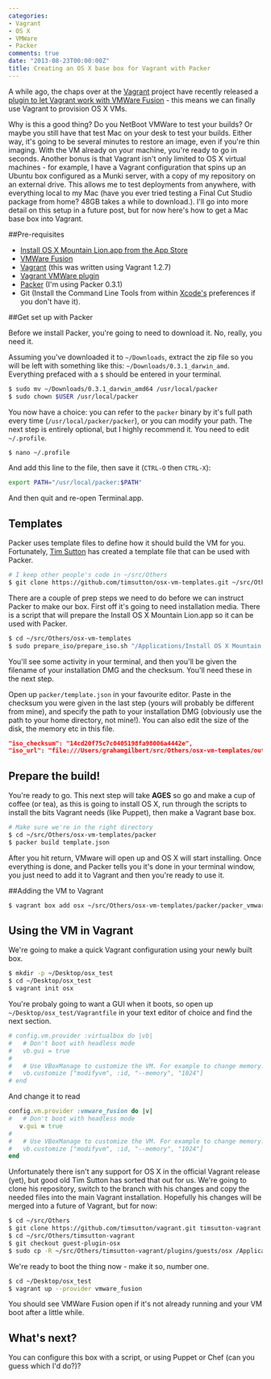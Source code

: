 ```yaml
---
categories:
- Vagrant
- OS X
- VMWare
- Packer
comments: true
date: "2013-08-23T00:00:00Z"
title: Creating an OS X base box for Vagrant with Packer
---
```


A while ago, the chaps over at the [Vagrant](http://www.vagrantup.com/) project have recently released a [plugin to let Vagrant work with VMWare Fusion](http://www.vagrantup.com/vmware) - this means we can finally use Vagrant to provision OS X VMs. 

Why is this a good thing? Do you NetBoot VMWare to test your builds? Or maybe you still have that test Mac on your desk to test your builds. Either way, it's going to be several minutes to restore an image, even if you're thin imaging. With the VM already on your machine, you're ready to go in seconds. Another bonus is that Vagrant isn't only limited to OS X virtual machines - for example, I have a Vagrant configuration that spins up an Ubuntu box configured as a Munki server, with a copy of my repository on an external drive. This allows me to test deployments from anywhere, with everything local to my Mac (have you ever tried testing a Final Cut Studio package from home? 48GB takes a while to download.). I'll go into more detail on this setup in a future post, but for now here's how to get a Mac base box into Vagrant.<!--more-->

##Pre-requisites

* [Install OS X Mountain Lion.app from the App Store](https://itunes.apple.com/gb/app/os-x-mountain-lion/id537386512?mt=12)
* [VMWare Fusion](http://www.vmware.com/products/fusion/overview.html)
* [Vagrant](http://downloads.vagrantup.com/) (this was written using Vagrant 1.2.7)
* [Vagrant VMWare plugin](http://www.vagrantup.com/vmware)
* [Packer](http://www.packer.io/downloads.html) (I'm using Packer 0.3.1)
* Git (Install the Command Line Tools from within [Xcode's](https://itunes.apple.com/gb/app/xcode/id497799835?mt=12) preferences if you don't have it).

##Get set up with Packer

Before we install Packer, you're going to need to download it. No, really, you need it.

Assuming you've downloaded it to ``~/Downloads``, extract the zip file so you will be left with something like this: ``~/Downloads/0.3.1_darwin_amd``. Everything prefaced with a ``$`` should be entered in your terminal.

``` bash
$ sudo mv ~/Downloads/0.3.1_darwin_amd64 /usr/local/packer
$ sudo chown $USER /usr/local/packer
```

You now have a choice: you can refer to the ``packer`` binary by it's full path every time (``/usr/local/packer/packer``), or you can modify your path. The next step is entirely optional, but I highly recommend it. You need to edit ``~/.profile``.

``` bash
$ nano ~/.profile
```

And add this line to the file, then save it (``CTRL-O`` then ``CTRL-X``):

``` bash
export PATH="/usr/local/packer:$PATH"
```

And then quit and re-open Terminal.app.

## Templates
Packer uses template files to define how it should build the VM for you. Fortunately, [Tim Sutton](http://macops.ca) has created a template file that can be used with Packer.

``` bash
# I keep other people's code in ~/src/Others
$ git clone https://github.com/timsutton/osx-vm-templates.git ~/src/Others
```

There are a couple of prep steps we need to do before we can instruct Packer to make our box. First off it's going to need installation media. There is a script that will prepare the Install OS X Mountain Lion.app so it can be used with Packer.

```bash
$ cd ~/src/Others/osx-vm-templates
$ sudo prepare_iso/prepare_iso.sh "/Applications/Install OS X Mountain Lion.app" out
```

You'll see some activity in your terminal, and then you'll be given the filename of your installation DMG and the checksum. You'll need these in the next step.

Open up ``packer/template.json`` in your favourite editor. Paste in the checksum you were given in the last step (yours will probably be different from mine), and specify the path to your installation DMG (obviously use the path to your home directory, not mine!). You can also edit the size of the disk, the memory etc in this file.

``` json
"iso_checksum": "14cd20f75c7c0405198fa98006a4442e",
"iso_url": "file:///Users/grahamgilbert/src/Others/osx-vm-templates/out/OSX_InstallESD_10.8.4_12E55.dmg",
```


## Prepare the build!

You're ready to go. This next step will take __AGES__ so go and make a cup of coffee (or tea), as this is going to install OS X, run through the scripts to install the bits Vagrant needs (like Puppet), then make a Vagrant base box.

```bash
# Make sure we're in the right directory
$ cd ~/src/Others/osx-vm-templates/packer
$ packer build template.json
```

After you hit return, VMware will open up and OS X will start installing. Once everything is done, and Packer tells you it's done in your terminal window, you just need to add it to Vagrant and then you're ready to use it.

##Adding the VM to Vagrant
 
```bash
$ vagrant box add osx ~/src/Others/osx-vm-templates/packer/packer_vmware_vmware.box
```

## Using the VM in Vagrant

We're going to make a quick Vagrant configuration using your newly built box.

```bash
$ mkdir -p ~/Desktop/osx_test
$ cd ~/Desktop/osx_test
$ vagrant init osx
```

You're probaly going to want a GUI when it boots, so open up ``~/Desktop/osx_test/Vagrantfile`` in your text editor of choice and find the next section.

```ruby
# config.vm.provider :virtualbox do |vb|
#   # Don't boot with headless mode
#   vb.gui = true
#
#   # Use VBoxManage to customize the VM. For example to change memory:
#   vb.customize ["modifyvm", :id, "--memory", "1024"]
# end
```
  
  And change it to read
  
```ruby
config.vm.provider :vmware_fusion do |v|
#   # Don't boot with headless mode
   v.gui = true
#
#   # Use VBoxManage to customize the VM. For example to change memory:
#   vb.customize ["modifyvm", :id, "--memory", "1024"]
end
```

Unfortunately there isn't any support for OS X in the official Vagrant release (yet), but good old Tim Sutton has sorted that out for us. We're going to clone his repository, switch to the branch with his changes and copy the needed files into the main Vagrant installation. Hopefully his changes will be merged into a future of Vagrant, but for now:

```bash
$ cd ~/src/Others
$ git clone https://github.com/timsutton/vagrant.git timsutton-vagrant
$ cd ~/src/Others/timsutton-vagrant
$ git checkout guest-plugin-osx
$ sudo cp -R ~/src/Others/timsutton-vagrant/plugins/guests/osx /Applications/Vagrant/embedded/gems/gems/vagrant-1.2.7/plugins/guests/osx
```

We're ready to boot the thing now - make it so, number one.

```bash
$ cd ~/Desktop/osx_test
$ vagrant up --provider vmware_fusion
```

You should see VMWare Fusion open if it's not already running and your VM boot after a little while.

## What's next?
You can configure this box with a script, or using Puppet or Chef (can you guess which I'd do?)?